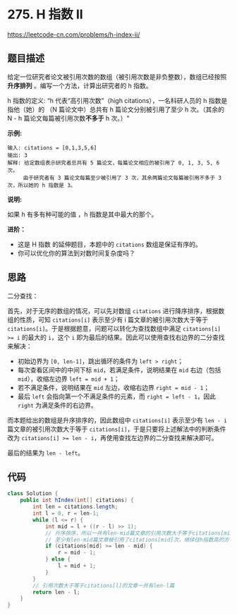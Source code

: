 # 275. H 指数 II

https://leetcode-cn.com/problems/h-index-ii/

## 题目描述

给定一位研究者论文被引用次数的数组（被引用次数是非负整数），数组已经按照 **升序排列** 。编写一个方法，计算出研究者的 h 指数。

h 指数的定义: “h 代表“高引用次数”（high citations），一名科研人员的 h 指数是指他（她）的 （N 篇论文中）总共有 h 篇论文分别被引用了至少 h 次。（其余的 N - h 篇论文每篇被引用次数**不多于** h 次。）"

 

**示例:**

```
输入: citations = [0,1,3,5,6]
输出: 3 
解释: 给定数组表示研究者总共有 5 篇论文，每篇论文相应的被引用了 0, 1, 3, 5, 6 次。
     由于研究者有 3 篇论文每篇至少被引用了 3 次，其余两篇论文每篇被引用不多于 3 次，所以她的 h 指数是 3。
```

 

**说明:**

如果 h 有多有种可能的值 ，h 指数是其中最大的那个。

 

**进阶：**

* 这是 H 指数 的延伸题目，本题中的 `citations` 数组是保证有序的。
* 你可以优化你的算法到对数时间复杂度吗？



## 思路

二分查找：

首先，对于无序的数组的情况，可以先对数组 `citations` 进行降序排序，根据数组的性质，可知 `citations[i]` 表示至少有 i 篇文章的被引用次数大于等于 `citations[i]`。于是根据题意，问题可以转化为查找数组中满足 `citations[i] >= i` 的最大的 `i`，这个 `i` 即为最后的结果。因此可以使用查找右边界的二分查找来解决：

* 初始边界为 `[0, len-1]`，跳出循环的条件为 `left > right`；
* 每次查看区间中的中间下标 `mid`，若满足条件，说明结果在 `mid` 右边（包括 `mid`），收缩左边界 `left = mid + 1`；
* 若不满足条件，说明结果在 `mid` 左边，收缩右边界 `right = mid - 1`；
* 最后 `left` 会指向第一个不满足条件的元素，而 `right = left - 1`，因此 `right` 为满足条件的右边界。

而本题给出的数组是升序排序的，因此数组中 `citations[i]` 表示至少有 `len - i` 篇文章的被引用次数大于等于 `citations[i]`，于是只要将上述解法中的判断条件改为 `citations[i] >= len - i`，再使用查找左边界的二分查找来解决即可。

最后的结果为 `len - left`。



## 代码

```java
class Solution {
    public int hIndex(int[] citations) {
        int len = citations.length;
        int l = 0, r = len-1;
        while (l <= r) {
            int mid = l + ((r - l) >> 1);
            // 升序排序，所以一共有len-mid篇文章的引用次数大于等于citations[mid]
            // 至少有len-mid篇文章被引用了citations[mid]次，继续往h指数高的方向搜索
            if (citations[mid] >= len - mid) {
                r = mid - 1;
            } else {
                l = mid + 1;
            }
        }
        // 引用次数大于等于citations[l]的文章一共有len-l篇
        return len - l;
    }
}
```

